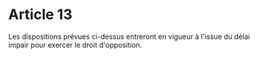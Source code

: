 # Article 13

 Les dispositions prévues ci-dessus entreront en vigueur à l'issue du délai impair pour exercer le droit d'opposition.

  
